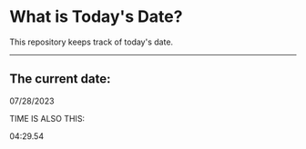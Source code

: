 # What is Today's Date?
This repository keeps track of today's date.
* * *
 
## The current date:  
 07/28/2023 
  
  
 TIME IS ALSO THIS: 
  
 04:29.54 
  
  
